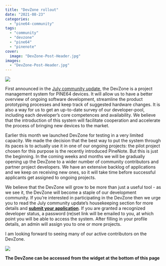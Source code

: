 ```yaml
---
title: "DevZone rollout"
date: "2021-08-23"
categories: 
  - "pine64-community"
tags: 
  - "community"
  - "devzone"
  - "pine64"
  - "pinenote"
cover: 
  image: "DevZone-Post-Header.jpg"
images:
  - "DevZone-Post-Header.jpg"
---
```


![](/blog/images/DevZone-Post-Header.jpg)

First announced in the [July community update](https://www.pine64.org/2021/07/15/july-update/), the DevZone is a project management system for PINE64 devices. It will allow us to have a better overview of ongoing software development, streamline the product prototyping processes and keep track of suggested hardware changes. It is also a way for us to get an up-to-date survey of our developer-pool, including each developer’s core competences and availability. We believe that the introduction of this system will facilitate cooperation and accelerate the process of bringing new devices to the market. 

Earlier this month we launched DevZone for testing in a very limited capacity. We made the decision that the best way to put the system through its paces is to actually use it in one of our ongoing projects: the pilot project chosen for this purpose is the recently introduced PineNote. But this is just the beginning. In the coming weeks and months we will be gradually opening up the DevZone to a wider number of community contributors and partner project developers. We have an extensive backlog of applications and we keep on receiving new ones, so it will take time before successful applicants get assigned to ongoing projects. 

We believe that the DevZone will grow to be more than just a useful tool - as we see it, the DevZone will become a staple of our development community. If you’re interested in participating in the DevZone then we urge you to read the July community update’s housekeeping section for more details and [**submit your application**](https://devzone.pine64.org/signup.php). If you are granted a recognized developer status, a password (re)set link will be emailed to you, at which point you will be able to access the system. After filling in your profile details, an admin will assign you to one or more projects.

I am looking forward to seeing many of our active contributors on the DevZone. 

![](/blog/images/devzoneaccess-1024x238.jpg)

**The DevZone can be accessed from the widget at the bottom of this page**
